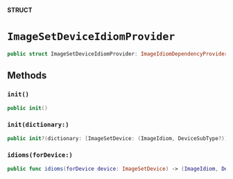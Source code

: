 **STRUCT**

# `ImageSetDeviceIdiomProvider`

```swift
public struct ImageSetDeviceIdiomProvider: ImageIdiomDependencyProvider
```

## Methods
### `init()`

```swift
public init()
```

### `init(dictionary:)`

```swift
public init?(dictionary: [ImageSetDevice: (ImageIdiom, DeviceSubType?)])
```

### `idioms(forDevice:)`

```swift
public func idioms(forDevice device: ImageSetDevice) -> (ImageIdiom, DeviceSubType?)
```
